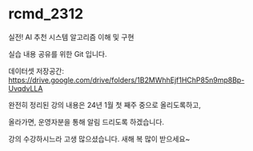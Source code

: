 # rcmd_2312

실전! AI 추천 시스템 알고리즘 이해 및 구현 

실습 내용 공유를 위한 Git 입니다.

데이터셋 저장공간: https://drive.google.com/drive/folders/1B2MWhhEjf1HChP85n9mp8Bp-UvqdvLLA

완전히 정리된 강의 내용은 24년 1월 첫 째주 중으로 올리도록하고, 

올라가면, 운영자분을 통해 알림 드리도록 하겠습니다.

강의 수강하시느라 고생 많으셨습니다. 새해 복 많이 받으세요~



